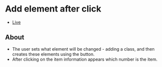 # Add element after click #
* [Live](https://onion-kamil.github.io/js-training/add-element-after-click/)

## About ##
* The user sets what element will be changed - adding a class, and then creates these elements using the button.
* After clicking on the item information appears which number is the item.